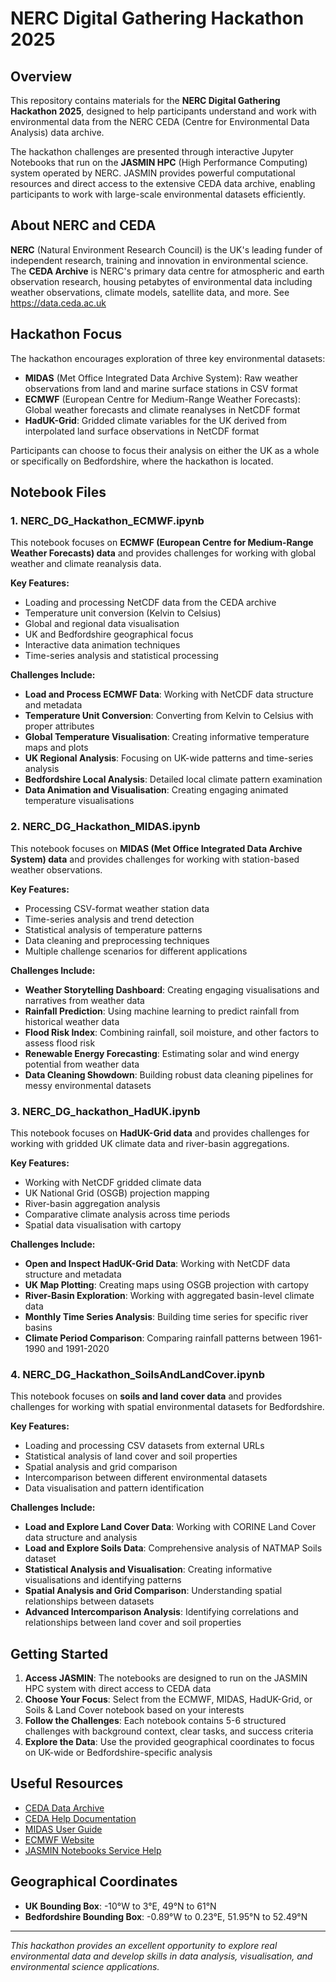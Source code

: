 # NERC Digital Gathering Hackathon 2025

## Overview

This repository contains materials for the **NERC Digital Gathering Hackathon 2025**, designed to help participants understand and work with environmental data from the NERC CEDA (Centre for Environmental Data Analysis) data archive.

The hackathon challenges are presented through interactive Jupyter Notebooks that run on the **JASMIN HPC** (High Performance Computing) system operated by NERC. JASMIN provides powerful computational resources and direct access to the extensive CEDA data archive, enabling participants to work with large-scale environmental datasets efficiently.

## About NERC and CEDA

**NERC** (Natural Environment Research Council) is the UK's leading funder of independent research, training and innovation in environmental science. The **CEDA Archive** is NERC's primary data centre for atmospheric and earth observation research, housing petabytes of environmental data including weather observations, climate models, satellite data, and more. See https://data.ceda.ac.uk

## Hackathon Focus

The hackathon encourages exploration of three key environmental datasets:

- **MIDAS** (Met Office Integrated Data Archive System): Raw weather observations from land and marine surface stations in CSV format
- **ECMWF** (European Centre for Medium-Range Weather Forecasts): Global weather forecasts and climate reanalyses in NetCDF format  
- **HadUK-Grid**: Gridded climate variables for the UK derived from interpolated land surface observations in NetCDF format

Participants can choose to focus their analysis on either the UK as a whole or specifically on Bedfordshire, where the hackathon is located.

## Notebook Files

### 1. NERC_DG_Hackathon_ECMWF.ipynb

This notebook focuses on **ECMWF (European Centre for Medium-Range Weather Forecasts) data** and provides challenges for working with global weather and climate reanalysis data.

**Key Features:**
- Loading and processing NetCDF data from the CEDA archive
- Temperature unit conversion (Kelvin to Celsius)
- Global and regional data visualisation
- UK and Bedfordshire geographical focus
- Interactive data animation techniques
- Time-series analysis and statistical processing

**Challenges Include:**
- **Load and Process ECMWF Data**: Working with NetCDF data structure and metadata
- **Temperature Unit Conversion**: Converting from Kelvin to Celsius with proper attributes
- **Global Temperature Visualisation**: Creating informative temperature maps and plots
- **UK Regional Analysis**: Focusing on UK-wide patterns and time-series analysis
- **Bedfordshire Local Analysis**: Detailed local climate pattern examination
- **Data Animation and Visualisation**: Creating engaging animated temperature visualisations

### 2. NERC_DG_Hackathon_MIDAS.ipynb

This notebook focuses on **MIDAS (Met Office Integrated Data Archive System) data** and provides challenges for working with station-based weather observations.

**Key Features:**
- Processing CSV-format weather station data
- Time-series analysis and trend detection
- Statistical analysis of temperature patterns
- Data cleaning and preprocessing techniques
- Multiple challenge scenarios for different applications

**Challenges Include:**
- **Weather Storytelling Dashboard**: Creating engaging visualisations and narratives from weather data
- **Rainfall Prediction**: Using machine learning to predict rainfall from historical weather data
- **Flood Risk Index**: Combining rainfall, soil moisture, and other factors to assess flood risk
- **Renewable Energy Forecasting**: Estimating solar and wind energy potential from weather data
- **Data Cleaning Showdown**: Building robust data cleaning pipelines for messy environmental datasets

### 3. NERC_DG_hackathon_HadUK.ipynb

This notebook focuses on **HadUK-Grid data** and provides challenges for working with gridded UK climate data and river-basin aggregations.

**Key Features:**
- Working with NetCDF gridded climate data
- UK National Grid (OSGB) projection mapping
- River-basin aggregation analysis
- Comparative climate analysis across time periods
- Spatial data visualisation with cartopy

**Challenges Include:**
- **Open and Inspect HadUK-Grid Data**: Working with NetCDF data structure and metadata
- **UK Map Plotting**: Creating maps using OSGB projection with cartopy
- **River-Basin Exploration**: Working with aggregated basin-level climate data
- **Monthly Time Series Analysis**: Building time series for specific river basins
- **Climate Period Comparison**: Comparing rainfall patterns between 1961-1990 and 1991-2020

### 4. NERC_DG_Hackathon_SoilsAndLandCover.ipynb

This notebook focuses on **soils and land cover data** and provides challenges for working with spatial environmental datasets for Bedfordshire.

**Key Features:**
- Loading and processing CSV datasets from external URLs
- Statistical analysis of land cover and soil properties
- Spatial analysis and grid comparison
- Intercomparison between different environmental datasets
- Data visualisation and pattern identification

**Challenges Include:**
- **Load and Explore Land Cover Data**: Working with CORINE Land Cover data structure and analysis
- **Load and Explore Soils Data**: Comprehensive analysis of NATMAP Soils dataset
- **Statistical Analysis and Visualisation**: Creating informative visualisations and identifying patterns
- **Spatial Analysis and Grid Comparison**: Understanding spatial relationships between datasets
- **Advanced Intercomparison Analysis**: Identifying correlations and relationships between land cover and soil properties

## Getting Started

1. **Access JASMIN**: The notebooks are designed to run on the JASMIN HPC system with direct access to CEDA data
2. **Choose Your Focus**: Select from the ECMWF, MIDAS, HadUK-Grid, or Soils & Land Cover notebook based on your interests
3. **Follow the Challenges**: Each notebook contains 5-6 structured challenges with background context, clear tasks, and success criteria
4. **Explore the Data**: Use the provided geographical coordinates to focus on UK-wide or Bedfordshire-specific analysis

## Useful Resources

- [CEDA Data Archive](https://data.ceda.ac.uk)
- [CEDA Help Documentation](https://help.ceda.ac.uk)
- [MIDAS User Guide](https://zenodo.org/records/7357335)
- [ECMWF Website](https://www.ecmwf.int)
- [JASMIN Notebooks Service Help](https://help.jasmin.ac.uk/docs/interactive-computing/jasmin-notebooks-service/)

## Geographical Coordinates

- **UK Bounding Box**: -10°W to 3°E, 49°N to 61°N
- **Bedfordshire Bounding Box**: -0.89°W to 0.23°E, 51.95°N to 52.49°N

---

*This hackathon provides an excellent opportunity to explore real environmental data and develop skills in data analysis, visualisation, and environmental science applications.*
